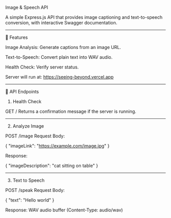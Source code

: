 Image & Speech API

A simple Express.js API that provides image captioning and text-to-speech conversion, with interactive Swagger documentation.
________________________________________________________________

🚀 Features

Image Analysis: Generate captions from an image URL.

Text-to-Speech: Convert plain text into WAV audio.

Health Check: Verify server status.



Server will run at:
https://seeing-beyond.vercel.app
________________________________________________________________

📖 API Endpoints
1. Health Check

GET /
Returns a confirmation message if the server is running.
________________________________________________________________

2. Analyze Image

POST /image
Request Body:

{
  "imageLink": "https://example.com/image.jpg"
}


Response:

{
  "imageDescription": "cat sitting on table"
}
________________________________________________________________

3. Text to Speech

POST /speak
Request Body:

{
  "text": "Hello world"
}


Response: WAV audio buffer (Content-Type: audio/wav)